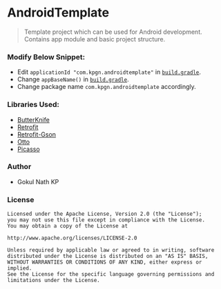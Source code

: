 # AndroidTemplate

> Template project which can be used for Android development. Contains app module and basic project structure.

### Modify Below Snippet: 

- Edit `applicationId "com.kpgn.androidtemplate"` in [`build.gradle`](https://github.com/gokulnathperiasamy/AndroidTemplate/blob/master/app/build.gradle).
- Change `appBaseName()` in [`build.gradle`](https://github.com/gokulnathperiasamy/AndroidTemplate/blob/master/app/build.gradle).
- Change package name `com.kpgn.androidtemplate` accordingly.

### Libraries Used:

- [ButterKnife](https://github.com/JakeWharton/butterknife)
- [Retrofit](https://github.com/square/retrofit) 
- [Retrofit-Gson](https://github.com/square/retrofit/tree/master/retrofit-converters/gson)
- [Otto](https://github.com/square/otto)
- [Picasso](https://github.com/square/picasso)

### Author

- Gokul Nath KP

### License

```
Licensed under the Apache License, Version 2.0 (the "License");
you may not use this file except in compliance with the License.
You may obtain a copy of the License at

http://www.apache.org/licenses/LICENSE-2.0

Unless required by applicable law or agreed to in writing, software
distributed under the License is distributed on an "AS IS" BASIS,
WITHOUT WARRANTIES OR CONDITIONS OF ANY KIND, either express or implied.
See the License for the specific language governing permissions and
limitations under the License.
```
